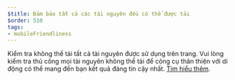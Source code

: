 ```yaml
---
$title: Đảm bảo tất cả các tài nguyên đều có thể được tải
$order: 510
tags:
- mobileFriendliness
---
```


Kiểm tra không thể tải tất cả tài nguyên được sử dụng trên trang. Vui lòng kiểm tra thủ công mọi tài nguyên không thể tải để công cụ thân thiện với di động có thể mang đến bạn kết quả đáng tin cậy nhất. [Tìm hiểu thêm](https://support.google.com/webmasters/answer/6352293?hl=vi#blocked-resources).
